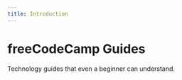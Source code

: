 ```yaml
---
title: Introduction
---
```


# freeCodeCamp Guides

Technology guides that even a beginner can understand.
